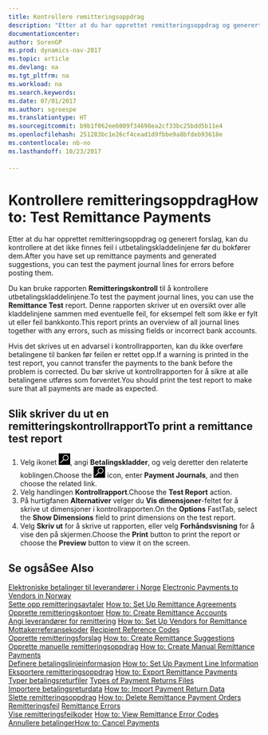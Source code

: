 ```yaml
---
title: Kontrollere remitteringsoppdrag
description: "Etter at du har opprettet remitteringsoppdrag og generert forslag, kan du kontrollere at det ikke finnes feil i utbetalingskladdelinjene før du bokfører dem."
documentationcenter: 
author: SorenGP
ms.prod: dynamics-nav-2017
ms.topic: article
ms.devlang: na
ms.tgt_pltfrm: na
ms.workload: na
ms.search.keywords: 
ms.date: 07/01/2017
ms.author: sgroespe
ms.translationtype: HT
ms.sourcegitcommit: b9b1f062ee6009f34698ea2cf33bc25bdd5b11e4
ms.openlocfilehash: 251283bc1e26cf4cead1d9fbbe9a8bfdeb93618e
ms.contentlocale: nb-no
ms.lasthandoff: 10/23/2017

---
```

# <a name="how-to-test-remittance-payments"></a><span data-ttu-id="73ebd-103">Kontrollere remitteringsoppdrag</span><span class="sxs-lookup"><span data-stu-id="73ebd-103">How to: Test Remittance Payments</span></span>
<span data-ttu-id="73ebd-104">Etter at du har opprettet remitteringsoppdrag og generert forslag, kan du kontrollere at det ikke finnes feil i utbetalingskladdelinjene før du bokfører dem.</span><span class="sxs-lookup"><span data-stu-id="73ebd-104">After you have set up remittance payments and generated suggestions, you can test the payment journal lines for errors before posting them.</span></span>  

<span data-ttu-id="73ebd-105">Du kan bruke rapporten **Remitteringskontroll** til å kontrollere utbetalingskladdelinjene.</span><span class="sxs-lookup"><span data-stu-id="73ebd-105">To test the payment journal lines, you can use the **Remittance Test** report.</span></span> <span data-ttu-id="73ebd-106">Denne rapporten skriver ut en oversikt over alle kladdelinjene sammen med eventuelle feil, for eksempel felt som ikke er fylt ut eller feil bankkonto.</span><span class="sxs-lookup"><span data-stu-id="73ebd-106">This report prints an overview of all journal lines together with any errors, such as missing fields or incorrect bank accounts.</span></span>  

<span data-ttu-id="73ebd-107">Hvis det skrives ut en advarsel i kontrollrapporten, kan du ikke overføre betalingene til banken før feilen er rettet opp.</span><span class="sxs-lookup"><span data-stu-id="73ebd-107">If a warning is printed in the test report, you cannot transfer the payments to the bank before the problem is corrected.</span></span> <span data-ttu-id="73ebd-108">Du bør skrive ut kontrollrapporten for å sikre at alle betalingene utføres som forventet.</span><span class="sxs-lookup"><span data-stu-id="73ebd-108">You should print the test report to make sure that all payments are made as expected.</span></span>  

## <a name="to-print-a-remittance-test-report"></a><span data-ttu-id="73ebd-109">Slik skriver du ut en remitteringskontrollrapport</span><span class="sxs-lookup"><span data-stu-id="73ebd-109">To print a remittance test report</span></span>  

1.  <span data-ttu-id="73ebd-110">Velg ikonet ![Søk etter side eller rapport](../../media/ui-search/search_small.png "Søk etter side eller rapport"), angi **Betalingskladder**, og velg deretter den relaterte koblingen.</span><span class="sxs-lookup"><span data-stu-id="73ebd-110">Choose the ![Search for Page or Report](../../media/ui-search/search_small.png "Search for Page or Report icon") icon, enter **Payment Journals**, and then choose the related link.</span></span>  
2.  <span data-ttu-id="73ebd-111">Velg handlingen **Kontrollrapport**.</span><span class="sxs-lookup"><span data-stu-id="73ebd-111">Choose the **Test Report** action.</span></span>  
3.  <span data-ttu-id="73ebd-112">På hurtigfanen **Alternativer** velger du **Vis dimensjoner**-feltet for å skrive ut dimensjoner i kontrollrapporten.</span><span class="sxs-lookup"><span data-stu-id="73ebd-112">On the **Options** FastTab, select the **Show Dimensions** field to print dimensions on the test report.</span></span>  
4.  <span data-ttu-id="73ebd-113">Velg **Skriv ut** for å skrive ut rapporten, eller velg **Forhåndsvisning** for å vise den på skjermen.</span><span class="sxs-lookup"><span data-stu-id="73ebd-113">Choose the **Print** button to print the report or choose the **Preview** button to view it on the screen.</span></span>  

## <a name="see-also"></a><span data-ttu-id="73ebd-114">Se også</span><span class="sxs-lookup"><span data-stu-id="73ebd-114">See Also</span></span>  
 <span data-ttu-id="73ebd-115">[Elektroniske betalinger til leverandører i Norge](electronic-payments-to-vendors-in-norway.md) </span><span class="sxs-lookup"><span data-stu-id="73ebd-115">[Electronic Payments to Vendors in Norway](electronic-payments-to-vendors-in-norway.md) </span></span>  
 <span data-ttu-id="73ebd-116">[Sette opp remitteringsavtaler](how-to-set-up-remittance-agreements.md) </span><span class="sxs-lookup"><span data-stu-id="73ebd-116">[How to: Set Up Remittance Agreements](how-to-set-up-remittance-agreements.md) </span></span>  
 <span data-ttu-id="73ebd-117">[Opprette remitteringskontoer](how-to-create-remittance-accounts.md) </span><span class="sxs-lookup"><span data-stu-id="73ebd-117">[How to: Create Remittance Accounts](how-to-create-remittance-accounts.md) </span></span>  
 <span data-ttu-id="73ebd-118">[Angi leverandører for remittering](how-to-set-up-vendors-for-remittance.md) </span><span class="sxs-lookup"><span data-stu-id="73ebd-118">[How to: Set Up Vendors for Remittance](how-to-set-up-vendors-for-remittance.md) </span></span>  
 <span data-ttu-id="73ebd-119">[Mottakerreferansekoder](recipient-reference-codes.md) </span><span class="sxs-lookup"><span data-stu-id="73ebd-119">[Recipient Reference Codes](recipient-reference-codes.md) </span></span>  
 <span data-ttu-id="73ebd-120">[Opprette remitteringsforslag](how-to-create-remittance-suggestions.md) </span><span class="sxs-lookup"><span data-stu-id="73ebd-120">[How to: Create Remittance Suggestions](how-to-create-remittance-suggestions.md) </span></span>  
 <span data-ttu-id="73ebd-121">[Opprette manuelle remitteringsoppdrag](how-to-create-manual-remittance-payments.md) </span><span class="sxs-lookup"><span data-stu-id="73ebd-121">[How to: Create Manual Remittance Payments](how-to-create-manual-remittance-payments.md) </span></span>  
 <span data-ttu-id="73ebd-122">[Definere betalingslinjeinformasjon](how-to-set-up-payment-line-information.md) </span><span class="sxs-lookup"><span data-stu-id="73ebd-122">[How to: Set Up Payment Line Information](how-to-set-up-payment-line-information.md) </span></span>  
 <span data-ttu-id="73ebd-123">[Eksportere remitteringsoppdrag](how-to-export-remittance-payments.md) </span><span class="sxs-lookup"><span data-stu-id="73ebd-123">[How to: Export Remittance Payments](how-to-export-remittance-payments.md) </span></span>  
 <span data-ttu-id="73ebd-124">[Typer betalingsreturfiler](types-of-payment-returns-files.md) </span><span class="sxs-lookup"><span data-stu-id="73ebd-124">[Types of Payment Returns Files](types-of-payment-returns-files.md) </span></span>  
 <span data-ttu-id="73ebd-125">[Importere betalingsreturdata](how-to-import-payment-return-data.md) </span><span class="sxs-lookup"><span data-stu-id="73ebd-125">[How to: Import Payment Return Data](how-to-import-payment-return-data.md) </span></span>  
 <span data-ttu-id="73ebd-126">[Slette remitteringsoppdrag](how-to-delete-remittance-payment-orders.md) </span><span class="sxs-lookup"><span data-stu-id="73ebd-126">[How to: Delete Remittance Payment Orders](how-to-delete-remittance-payment-orders.md) </span></span>  
 <span data-ttu-id="73ebd-127">[Remitteringsfeil](remittance-errors.md) </span><span class="sxs-lookup"><span data-stu-id="73ebd-127">[Remittance Errors](remittance-errors.md) </span></span>  
 <span data-ttu-id="73ebd-128">[Vise remitteringsfeilkoder](how-to-view-remittance-error-codes.md) </span><span class="sxs-lookup"><span data-stu-id="73ebd-128">[How to: View Remittance Error Codes](how-to-view-remittance-error-codes.md) </span></span>  
 [<span data-ttu-id="73ebd-129">Annullere betalinger</span><span class="sxs-lookup"><span data-stu-id="73ebd-129">How to: Cancel Payments</span></span>](how-to-cancel-payments.md)

